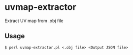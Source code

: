 # uvmap-extractor
Extract UV map from .obj file

## Usage

```
$ perl uvmap-extractor.pl <.obj file> <Output JSON file>
```
